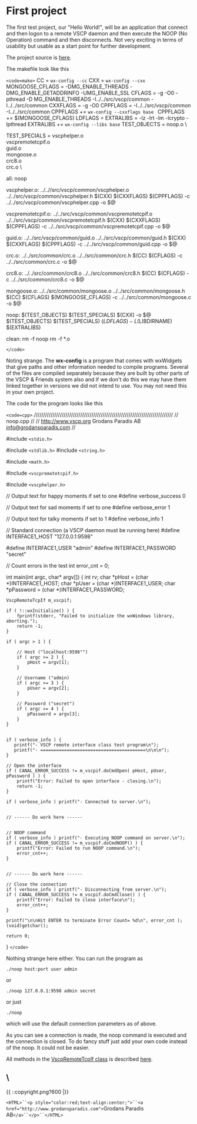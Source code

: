 # First project

The first test project, our "Hello World!", will be an application that connect and then logon to a remote VSCP daemon and then execute the NOOP (No Operation) command and then disconnects. Not very exciting in terms of usability but usable as a start point for further development.

The project source is [here](https///github.com/grodansparadis/vscp/tree/master/tests/noop).

The makefile look like this

`<code=make>`
CC = `wx-config --cc`
CXX = `wx-config --cxx`
MONGOOSE_CFLAGS = -DMG_ENABLE_THREADS -DMG_ENABLE_GETADDRINFO -UMG_ENABLE_SSL
CFLAGS = -g -O0 -pthread -D MG_ENABLE_THREADS -I../../src/vscp/common -I../../src/common
CXXFLAGS = -g -O0 
CPPFLAGS =  -I../../src/vscp/common -I../../src/common 
CPPFLAGS += `wx-config --cxxflags base `
CPPFLAGS += $(MONGOOSE_CFLAGS)
LDFLAGS = 
EXTRALIBS =  -lz -lrt -lm -lcrypto -lpthread
EXTRALIBS += `wx-config --libs base`
TEST_OBJECTS =  noop.o \

TEST_SPECIALS = vscphelper.o \
	vscpremotetcpif.o \
	guid.o \
	mongoose.o \
	crc8.o \
	crc.o \

all:	noop

vscphelper.o: ../..//src/vscp/common/vscphelper.o ../../src/vscp/common/vscphelper.h
	$(CXX)  $(CXXFLAGS) $(CPPFLAGS) -c ../../src/vscp/common/vscphelper.cpp -o $@

vscpremotetcpif.o: ../../src/vscp/common/vscpremotetcpif.o ../../src/vscp/common/vscpremotetcpif.h
	$(CXX)  $(CXXFLAGS) $(CPPFLAGS) -c ../../src/vscp/common/vscpremotetcpif.cpp -o $@

guid.o: ../../src/vscp/common/guid.o ../../src/vscp/common/guid.h
	$(CXX)  $(CXXFLAGS) $(CPPFLAGS) -c ../../src/vscp/common/guid.cpp -o $@

crc.o: ../../src/common/crc.o ../../src/common/crc.h 
	$(CC) $(CFLAGS) -c ../../src/common/crc.c -o $@

crc8.o: ../../src/common/crc8.o ../../src/common/crc8.h
	$(CC) $(CFLAGS) -c ../../src/common/crc8.c -o $@	

mongoose.o: ../../src/common/mongoose.o ../../src/common/mongoose.h
	$(CC) $(CFLAGS) $(MONGOOSE_CFLAGS) -c ../../src/common/mongoose.c -o $@ 	

noop: $(TEST_OBJECTS) $(TEST_SPECIALS)
	$(CXX)  -o $@ $(TEST_OBJECTS) $(TEST_SPECIALS) $(LDFLAGS) -L$(LIBDIRNAME)  $(EXTRALIBS)

clean:
	rm -f noop
	rm -f *.o

`</code>`

Noting strange. The **wx-config** is a program that comes with wxWidgets that give paths and other information needed to compile programs. Several of the files are compiled separately because they are built by other parts of the VSCP & Friends system also and if we don't do this we may have them linked together in versions we did not intend to use. You may not need this in your own project.

The code for the program looks like this

`<code=cpp>`
*/*//////////////////////////////////////////////////////////////////////////
// noop.cpp 
//
// http://www.vscp.org   Grodans Paradis AB   info@grodansparadis.com
//

#include `<stdio.h>`

#include `<stdlib.h>`
#include `<string.h>`

#include `<math.h>`

#include `<vscpremotetcpif.h>`

#include `<vscphelper.h>`

// Output text for happy moments if set to one
#define verbose_success         0

// Output text for sad moments if set to one
#define verbose_error           1

// Output text for talky moments if set to 1
#define verbose_info            1

// Standard connection (a VSCP daemon must be running here)
#define INTERFACE1_HOST         "127.0.0.1:9598"

#define INTERFACE1_USER         "admin"
#define INTERFACE1_PASSWORD     "secret"


// Count errors in the test
int error_cnt = 0;

int main(int argc, char* argv[])
{
    int rv;
    char *pHost = (char *)INTERFACE1_HOST;
    char *pUser = (char *)INTERFACE1_USER;
    char *pPassword = (char *)INTERFACE1_PASSWORD;

    VscpRemoteTcpIf m_vscpif;

    if ( !::wxInitialize() ) {
        fprintf(stderr, "Failed to initialize the wxWindows library, aborting.");
        return -1;
    }

    if ( argc > 1 ) {

        // Host ("localhost:9598"")
        if ( argc >= 2 ) {
            pHost = argv[1];
        }

        // Username ("admin)
        if ( argc >= 3 ) {
            pUser = argv[2];
        }

        // Password ("secret")
        if ( argc >= 4 ) {
            pPassword = argv[3];
        }
    }


    if ( verbose_info ) {
       printf("- VSCP remote interface class test program\n");
       printf("- ========================================\n\n\n");
    }

    // Open the interface
    if ( CANAL_ERROR_SUCCESS != m_vscpif.doCmdOpen( pHost, pUser, pPassword ) ) {
        printf("Error: Failed to open interface - closing.\n");
        return -1;
    }

    if ( verbose_info ) printf("- Connected to server.\n");


    // ------ Do work here ------


    // NOOP command
    if ( verbose_info ) printf("- Executing NOOP command on server.\n");
    if ( CANAL_ERROR_SUCCESS != m_vscpif.doCmdNOOP() ) {
        printf("Error: Failed to run NOOP command.\n");
        error_cnt++;
    }


    // ------ Do work here ------

    // Close the connection
    if ( verbose_info ) printf("- Disconnecting from server.\n");
    if ( CANAL_ERROR_SUCCESS != m_vscpif.doCmdClose() ) {
        printf("Error: Failed to close interface\n");
        error_cnt++;
    }

    printf("\n\nHit ENTER to terminate Error Count= %d\n", error_cnt );
    (void)getchar();
   
    return 0;
    
}
`</code>`

Nothing strange here either. You can run the program as

    ./noop host:port user admin

or 

    ./noop 127.0.0.1:9598 admin secret

or just

    ./noop

which will use the default connection parameters as of above.

As you can see a connection is made, the noop command is executed and the connection is closed. To  do fancy stuff just add your own code instead of the noop. It could not be easier.

All methods in the [VscpRemoteTcpIf class](https///github.com/grodansparadis/vscp/blob/master/src/vscp/common/vscpremotetcpif.h) is described [here](classes_vscpremotetcpipif_metods).

\\ 
----
{{  ::copyright.png?600  |}}

`<HTML>``<p style="color:red;text-align:center;">``<a href="http://www.grodansparadis.com">`Grodans Paradis AB`</a>``</p>``</HTML>`
